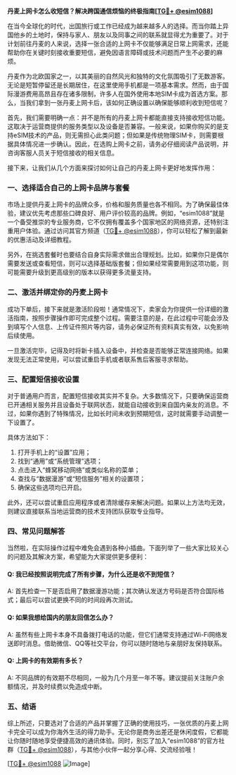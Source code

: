 **丹麦上网卡怎么收短信？解决跨国通信烦恼的终极指南[[TG💪+ @esim1088](https://t.me/s/esim1088)]**

在当今全球化的时代，出国旅行或工作已经成为越来越多人的选择。而当你踏上异国他乡的土地时，保持与家人、朋友以及同事之间的联系就显得尤为重要了。对于计划前往丹麦的人来说，选择一张合适的上网卡不仅能够满足日常上网需求，还能帮助你在关键时刻接收重要短信，避免因语言障碍或技术问题而产生不必要的麻烦。

丹麦作为北欧国家之一，以其美丽的自然风光和独特的文化氛围吸引了无数游客。无论是短暂停留还是长期居住，在这里使用手机都是一项基本需求。然而，由于国际漫游费用高昂且存在诸多限制，许多人在国外使用本地SIM卡成为首选方案。那么，当我们拿到一张丹麦上网卡后，该如何正确设置以确保能够顺利收到短信呢？

首先，我们需要明确一点：并不是所有的丹麦上网卡都能直接支持接收短信功能。这取决于运营商提供的服务类型以及设备是否兼容。一般来说，如果你购买的是支持eSIM技术的产品，则无需担心此类问题；但如果是传统物理SIM卡，则需要根据具体情况进一步确认。因此，在选购上网卡之前，请务必仔细阅读产品说明，并咨询客服人员关于短信接收的相关信息。

接下来，让我们从几个方面来探讨如何让自己的丹麦上网卡更好地发挥作用：

### 一、选择适合自己的上网卡品牌与套餐

市场上提供丹麦上网卡的品牌众多，价格和服务质量也各不相同。为了确保最佳体验，建议优先考虑那些口碑良好、用户评价较高的品牌。例如，“esim1088”就是一个备受推崇的专业服务商，它不仅拥有覆盖多个国家地区的网络资源，还特别注重用户体验。通过访问其官方频道（[TG💪+ @esim1088](https://t.me/s/esim1088)），你可以轻松了解到最新的优惠活动及详细教程。

另外，在挑选套餐时也要结合自身实际需求做出合理规划。比如，如果你只是偶尔需要发送或查看短信，则可以选择基础版套餐；但如果经常需要用到这项功能，则可能需要升级到更高级别的版本以获得更多流量支持。

### 二、激活并绑定你的丹麦上网卡

成功下单后，接下来就是激活阶段啦！通常情况下，卖家会为你提供一份详细的激活指南，按照步骤操作即可完成整个过程。需要注意的是，在此过程中可能会涉及到填写个人信息、上传证件照片等内容，请务必保证所有资料真实有效，以免影响后续使用。

一旦激活完毕，记得及时将新卡插入设备中，并检查是否能够正常连接网络。如果发现无法正常使用，可以尝试重启手机或者联系售后客服寻求帮助。

### 三、配置短信接收设置

对于普通用户而言，配置短信接收其实并不复杂。大多数情况下，只要确保运营商已开通相关服务并且设备处于联网状态，就能自动接收到来自国内亲友的消息。不过，如果你遇到了特殊情况，比如长时间未收到预期短信，这时就需要手动调整一下设置了。

具体方法如下：
1. 打开手机上的“设置”应用；
2. 找到“通用”或“系统管理”选项；
3. 点击进入“蜂窝移动网络”或类似名称的菜单；
4. 查找与“数据漫游”或“短信服务”相关的设置项；
5. 确保这些选项均已开启。

此外，还可以尝试重启应用程序或者清除缓存来解决问题。如果以上方法均无效，则建议直接联系当地运营商的技术支持团队获取专业指导。

### 四、常见问题解答

当然啦，在实际操作过程中难免会遇到各种小插曲。下面列举了一些大家比较关心的问题及其解决方案，希望能为大家提供更多便利：

#### Q: 我已经按照说明完成了所有步骤，为什么还是收不到短信？
A: 首先检查一下是否启用了数据漫游功能；其次确认发送方号码是否符合国际格式；最后可以尝试更换不同的时间段再次测试。

#### Q: 如果我想给国内的朋友回信怎么办？
A: 虽然有些上网卡本身不具备拨打电话的功能，但它们通常支持通过Wi-Fi网络发送即时消息。借助微信、QQ等社交平台，你可以随时随地与亲朋好友保持联系。

#### Q: 上网卡的有效期有多长？
A: 不同品牌的有效期不尽相同，一般为几个月至一年不等。建议提前关注账户余额情况，并及时续费以免造成中断。

### 五、结语

综上所述，只要选对了合适的产品并掌握了正确的使用技巧，一张优质的丹麦上网卡完全可以成为你海外生活的得力助手。无论你是商务出差还是休闲度假，它都能让你随时随地享受便捷高效的通讯体验。同时，别忘了加入“esim1088”的官方社群（[TG💪+ @esim1088](https://t.me/s/esim1088)），与其他小伙伴一起分享心得、交流经验哦！

[[TG💪+ @esim1088](https://t.me/s/esim1088) ![Image](https://i.postimg.cc/4NQfJmqS/Snipaste-2025-05-13-00-14-12.png)]
